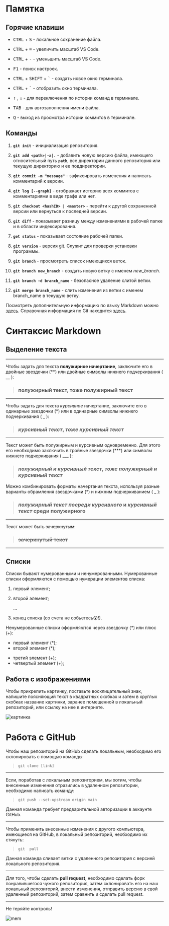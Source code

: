 # **Памятка**
 ## Горячие клавиши 

-  <kbd>CTRL</kbd> + <kbd> S</kbd> -  локальное сохранение файла.

- <kbd>CTRL</kbd> + <kbd> =</kbd> -  увеличить масштаб VS Code.
- <kbd>CTRL</kbd> + <kbd> -</kbd> -  уменьшить масштаб VS Code.
- <kbd>F1</kbd> - поиск настроек.
- <kbd>CTRL</kbd> + <kbd>SHIFT</kbd> + <kbd>`</kbd> - создать новое окно терминала.
- <kbd>CTRL</kbd>  + <kbd>`</kbd> - отобразить окно терминала. 
- <kbd>&#8593;</kbd> , <kbd>&#8595;</kbd> - для переключения по истории команд в терминале.
- <kbd>TAB</kbd> - для автозаполнения имени файла.
- <kbd>Q</kbd> - выход из просмотра истории коммитов в терминале.

 ## Команды 

1. **`git init`** - инициализация репозитория.

2. **`git add <path>|-a|.`** - добавить новую версию файла, имеющего относительный путь **`path`**, все директории данного репозитория или текущую директорию и ее поддиректории.

3. **`git commit -m "message"`** - зафиксировать изменения и написать комментарий к версии.

4. **`git log [--graph]`** - отображает историю всех коммитов с комментариями в виде графа или нет.

5. **`git checkout <hashID> | <master>`** - перейти к другой сохраненной версии или вернуться к последней версии. 

6. **`git diff`** - показывает разницу между изменениями в рабочей папке и в области индексирования.

7. **`get status`** - показывает состояние рабочей папки.

8. **`git version`** - версия git. Служит для проверки установки программы.
9. **`git branch`** - просмотреть список имеющихся веток.
10. **`git branch new_branch`** - создать новую ветку с именем *new_branch*.
11. **`git branch -d branch_name`** - безопасное удаление слитой ветки.
12. **`git merge branch_name`** - слить изменения из ветки с именем branch_name в текущую ветку. 

Посмотреть дополнительную информацию по языку Markdown можно [здесь](https://docs.github.com/en/get-started/writing-on-github/getting-started-with-writing-and-formatting-on-github/basic-writing-and-formatting-syntax).
Справочная информация по Git находится [здесь](https://docs.github.com/en/get-started/using-git/about-git).

# Синтаксис Markdown

## Выделение текста
---
Чтобы задать для текста **полужирное начертание**, заключите его в двойные звездочки (**) или двойные символы нижнего подчеркивания ( __ ):

>### **полужирный текст**, __тоже полужирный текст__
---
Чтобы задать для текста *курсивное* начертание, заключите его в одинарные звездочки (*) или в одинарные символы нижнего подчеркивания ( _ ):
>### *курсивный текст*, _тоже курсивный текст_
---
Текст может быть полужирным и курсивным одновременно. Для этого его необходимо заключить в тройные звездочки (***) или символы нижнего подчеркивания ( ___ ):
>### ***полужирный и курсивный текст***, ___тоже полужирный и курсивный текст___
Можно комбинировать форматы начертания текста, используя разные варианты обрамления звездочками (*) и нижним подчеркиванием ( _ ):
>### *__полужирный текст__ посреди курсивного* и __*курсивный текст* среди полужирного__
---
Текст может быть ~~зачеркнутым~~:
>### ~~зачеркнутый текст~~

---

## Списки

Списки бывают нумерованными и ненумерованными. 
Нумерованные списки оформляются с помощью нумерации элементов списка:
1. первый элемент;
2. второй элемент;

    ...

10000. конец списка (со счета не собьетесь:astonished:!).

Ненумерованные списки оформляются через звездочку (*) или плюс (+):
* первый элемент (*);
* второй элемент (*);
+ третий элемент (+);
+ четвертый элемент (+);

## Работа с изображениями

Чтобы прикрепить картинку, поставьте восклицательный знак, напишите поясняющий текст в квадратных скобках и затем в круглых скобках название картинки, заранее помещенной в локальный репозиторий, или ссылку на нее в интернете.

![картинка](картинка.jpg)

# Работа с GitHub
Чтобы наш репозиторий на GitHub сделать локальным, необходимо его склонировать с помощью команды:
>`git clone [link]`
---
Если, поработав с локальным репозиторием, мы хотим, чтобы внесенные изменения отразились в удаленном репозитории, необходимо написать команду:
>`git push --set-upstream origin main`

Данная команда требует предварительной авторизации в аккаунте GitHub.

---
Чтобы применить внесенные изменения с другого компьютера, имеющиеся на GitHub, в локальный репозиторий, необходимо их стянуть:
>`git  pull`

Данная команда сливает ветки с удаленного репозитория с версией локального репозитория.

---
Для того, чтобы сделать **pull request**, необходимо сделать форк понравившегося чужого репозитория, затем склонировать его на наш локальный репозиторий, внести изменения, отправить версию в свой удаленный репозиторий, затем сравнить и сделать pull request.

---

Не теряйте контроль!

![mem](https://cs.pikabu.ru/post_img/2013/05/02/10/1367508167_48557315.jpg)
